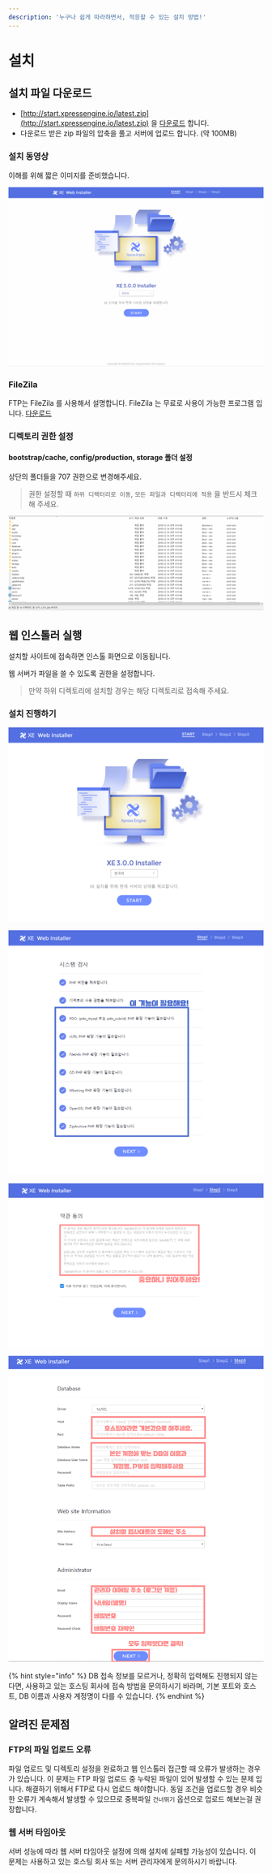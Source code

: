 ```yaml
---
description: '누구나 쉽게 따라하면서, 적응할 수 있는 설치 방법!'
---
```


# 설치

## 설치 파일 다운로드

* [http://start.xpressengine.io/latest.zip](http://start.xpressengine.io/latest.zip) 을 [다운로드](http://start.xpressengine.io/latest.zip) 합니다.
* 다운로드 받은 zip 파일의 압축을 풀고 서버에 업로드 합니다. \(약 100MB\)

### 설치 동영상

이해를 위해 짧은 이미지를 준비했습니다.

![&#xC124;&#xCE58;&#xB97C; &#xC704;&#xD55C; &#xBAA8;&#xB4E0; &#xB2E8;&#xACC4;&#xB97C; &#xB2F4;&#xACE0; &#xC788;&#xC2B5;&#xB2C8;&#xB2E4;. &#xCC38;&#xACE0;&#xD574;&#xC8FC;&#xC138;&#xC694; &#x3147;\_&amp;lt;](../../../.gitbook/assets/install_xe.gif)

### FileZila

FTP는 FileZila 를 사용해서 설명합니다. FileZila 는 무료로 사용이 가능한 프로그램 입니다. [다운로드](https://filezilla-project.org/download.php?type=client)

### 디렉토리 권한 설정

#### bootstrap/cache, config/production, storage 폴더 설정

상단의 폴더들을 707 권한으로 변경해주세요.

> 권한 설정할 때 `하위 디렉터리로 이동`, `모든 파일과 디렉터리에 적용` 을 반드시 체크해 주세요.

![&#xB2E4;&#xC911; &#xC120;&#xD0DD;&#xC740; &#xCEE8;&#xD2B8;&#xB864; &#xD0A4; + &#xB9C8;&#xC6B0;&#xC2A4; &#xC88C; &#xD074;&#xB9AD;&#xC744; &#xD558;&#xBA74; &#xD074;&#xB9AD;&#xD560; &#xC218; &#xC788;&#xC5B4;&#xC694;. &#xD55C;&#xBC88;&#xC5D0; &#xC5EC;&#xB7EC; &#xD3F4;&#xB354;&#xB97C; &#xD074;&#xB9AD;&#xD574;&#xC11C; &#xC27D;&#xAC8C;~](../../../.gitbook/assets/permission.gif)

## 웹 인스톨러 실행

설치할 사이트에 접속하면 인스톨 화면으로 이동됩니다.

웹 서버가 파일을 쓸 수 있도록 권한을 설정합니다.

> 만약 하위 디렉토리에 설치할 경우는 해당 디렉토리로 접속해 주세요.

### 설치 진행하기

![&#xC815;&#xC0C1;&#xC801;&#xC73C;&#xB85C; &#xAD8C;&#xD55C; &#xC124;&#xC815; &#xBC0F; &#xD30C;&#xC77C;&#xC774; &#xC5C5;&#xB85C;&#xB4DC; &#xB418;&#xBA74; &#xC774; &#xD654;&#xBA74;&#xC744; &#xBCF4;&#xAC8C; &#xB429;&#xB2C8;&#xB2E4;.](../../../.gitbook/assets/1.PNG)

![START&#xB97C; &#xB20C;&#xB7EC; &#xC124;&#xCE58;&#xB97C; &#xC9C4;&#xD589;&#xD558;&#xAE30; &#xC804;, XE&#xC5D0; &#xD544;&#xC694;&#xD55C; &#xAE30;&#xBCF8; &#xAE30;&#xB2A5; &#xBC0F; &#xBAA8;&#xB4C8;&#xC774; &#xC124;&#xCE58; &#xB418;&#xC5C8;&#xB294;&#xC9C0; &#xAC80;&#xC0AC;&#xD569;&#xB2C8;&#xB2E4;.](../../../.gitbook/assets/step_1_edited.png)

![&#xADF8; &#xC774;&#xD6C4; &#xC2DC;&#xC2A4;&#xD15C; &#xAC1C;&#xC120; &#xBC0F; &#xD658;&#xACBD; &#xC218;&#xC9D1;&#xC744; &#xC704;&#xD55C; &#xC57D;&#xAD00;&#xC744; &#xB3D9;&#xC758; &#xD574;&#xC8FC;&#xC2DC;&#xACE0;, NEXT&#xB97C; &#xB20C;&#xB7EC;&#xC8FC;&#xC138;&#xC694;.](../../../.gitbook/assets/step_2-edited.png)

![&#xAC01; &#xD56D;&#xBAA9;&#xC5D0; &#xB9DE;&#xB294; &#xC815;&#xBCF4;&#xB97C; &#xC785;&#xB825;&#xD6C4; NEXT&#xB97C; &#xB204;&#xB974;&#xBA74;, &#xC7A0;&#xC2DC;&#xD6C4; &#xC124;&#xCE58;&#xAC00; &#xC644;&#xB8CC; &#xB429;&#xB2C8;&#xB2E4;.](../../../.gitbook/assets/step_3_editied.png)

{% hint style="info" %}
DB 접속 정보를 모르거나, 정확히 입력해도 진행되지 않는다면, 사용하고 있는 호스팅 회사에 접속 방법을 문의하시기 바라며, 기본 포트와 호스트, DB 이름과 사용자 계정명이 다를 수 있습니다.
{% endhint %}

## 알려진 문제점

### FTP의 파일 업로드 오류

파일 업로드 및 디렉토리 설정을 완료하고 웹 인스톨러 접근할 때 오류가 발생하는 경우가 있습니다. 이 문제는 FTP 파일 업로드 중 누락된 파일이 있어 발생할 수 있는 문제 입니다. 해결하기 위해서 FTP로 다시 업로드 해야합니다. 동일 조건을 업로드할 경우 비슷한 오류가 계속해서 발생할 수 있으므로 중복파일 `건너뛰기` 옵션으로 업로드 해보는걸 권장합니다. 

### 웹 서버 타임아웃

서버 성능에 따라 웹 서버 타임아웃 설정에 의해 설치에 실패할 가능성이 있습니다. 이 문제는 사용하고 있는 호스팅 회사 또는 서버 관리자에게 문의하시기 바랍니다.

